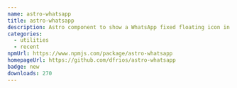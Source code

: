 ```yaml
---
name: astro-whatsapp
title: astro-whatsapp
description: Astro component to show a WhatsApp fixed floating icon in your website.
categories:
  - utilities
  - recent
npmUrl: https://www.npmjs.com/package/astro-whatsapp
homepageUrl: https://github.com/dfrios/astro-whatsapp
badge: new
downloads: 270
---
```

